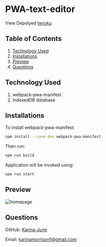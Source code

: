 # PWA-text-editor

View Depolyed [heroku](https://fast-garden-28533.herokuapp.com/)

## Table of Contents

1. [Technology Used](#technology-used)
2. [Installations](#installations)
3. [Preview](#preview)
4. [Questions](#questions)

## Technology Used
1. webpack-pwa-manifest
2. IndexedDB database
 

## Installations
To install webpack-pwa-manifest:
```bash
npm install --save-dev webpack-pwa-manifest
```

Then run: 
```bash
npm run build
```

Application will be invoked using:
```bash
npm run start
````
## Preview

![homepage](img/Screenshot.png)

## Questions 
GitHub: [Karina-June](https://github.com/Karina-June)

Email: karinamorrison1@gmail.com
